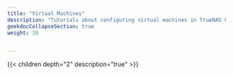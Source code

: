 ```yaml
---
title: "Virtual Machines"
description: "Tutorials about configuring virtual machines in TrueNAS CORE."
geekdocCollapseSection: true
weight: 30


---
```


{{< children depth="2" description="true" >}}
